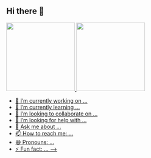 ## Hi there 👋

<div>
  <a href= "https://github.com/Gabriel-SL-Araujo">
  <img height="180cm" src="https://github-readme-stats.vercel.app/api?username=Gabriel-SL-Araujo&show_icons=true&theme=dark&include_all_commits=true&count_private=true"/>
  <img height="180cm" src="https://github-readme-stats.vercel.app/api/top-langs/?username=Gabriel-SL-Araujo&layout=compact&langs_count=16&theme=dark"/>
</div>

- 🔭 I’m currently working on ...
- 🌱 I’m currently learning ...
- 👯 I’m looking to collaborate on ...
- 🤔 I’m looking for help with ...
- 💬 Ask me about ...
- 📫 How to reach me: ...
- 😄 Pronouns: ...
- ⚡ Fun fact: ...
-->
